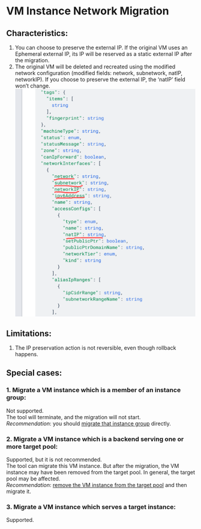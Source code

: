 # VM Instance Network Migration
## Characteristics:
1. You can choose to preserve the external IP. If the original VM uses an Ephemeral external IP, its IP will be reserved as a static external IP after the migration.  
2. The original VM will be deleted and recreated using the modified network configuration (modified fields: network, subnetwork, natIP, networkIP). If you choose to preserve the external IP, the ‘natIP’ field won’t change. ![See more details.](vm_config.png) 

## Limitations:
1. The IP preservation action is not reversible, even though rollback happens.
## Special cases:
### 1. Migrate a VM instance which is a member of an instance group:
Not supported. \
The tool will terminate, and the migration will not start. \
*Recommendation*: you should [migrate that instance group](./INSTANCE_GROUP_README.md) directly.
### 2. Migrate a VM instance which is a backend serving one or more target pool:
Supported, but it is not recommended. \
The tool can migrate this VM instance. But after the migration,
the VM instance may have been removed from the target pool. 
In general, the target pool may be affected. \
*Recommendation*: [remove the VM instance from the target pool](https://cloud.google.com/compute/docs/reference/rest/v1/instanceGroupManagers/setTargetPools) and then migrate it.
### 3. Migrate a VM instance which serves a target instance:
Supported. 
    